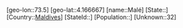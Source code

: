 ﻿---
location: [4.166667,73.5]
type: City
tags:
- geo/City


SpocWebEntityId: 35975
isDeleted: false
confidential: public

---
[geo-lon::73.5]
[geo-lat::4.166667]
[name::Malé]
[State::]
[Country::[Maldives](geo/Continent/Asia/Maldives.md)]
[StateId::]
[Population::]
[Unknown::32]

